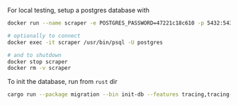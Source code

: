For local testing, setup a postgres database with

```bash
docker run --name scraper -e POSTGRES_PASSWORD=47221c18c610 -p 5432:5432 -d postgres

# optionally to connect
docker exec -it scraper /usr/bin/psql -U postgres

# and to shutdown
docker stop scraper
docker rm -v scraper
```

To init the database, run from `rust` dir

```bash
cargo run --package migration --bin init-db --features tracing,tracing-subscriber
```
